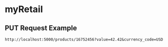 # myRetail

## PUT Request Example
```
http://localhost:5000/products/16752456?value=42.42&currency_code=USD
```

